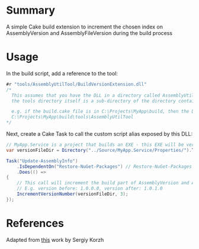 # Summary
A simple Cake build extension to increment the chosen index on AssemblyVersion and AssemblyFileVersion during the build process

# Usage
In the build script, add a reference to the tool:

```csharp
#r "tools/AssemblyUtilTool/BuildVersionExtension.dll"
/*
  This assumes that you have the DLL in a directory called AssemblyUtilTool under the tools directory
  the tools directory itself is a sub-directory of the directory containing the build script

  e.g. if the build.cake file is in C:\Projects\MyApp\build, then the DLL needs to be under
  C:\Projects\MyApp\build\tools\AssemblyUtilTool 
*/
```

Next, create a Cake Task to call the custom script alias exposed by this DLL:

```csharp
// MyApp.Service is a project that builds an EXE - this EXE will be versioned
var versionFileDir = Directory("../Source/MyApp.Service/Properties/").ToString() + "/AssemblyInfo.cs"; 

Task("Update-AssemblyInfo")
    .IsDependentOn("Restore-NuGet-Packages") // Restore-NuGet-Packages is an upstream task
    .Does(() =>
{
    // This call will increment the build part of AssemblyVersion and AssemblyFileVersion
    // E.g. version before: 1.0.0.0, version after: 1.0.1.0
    IncrementVersionNumber(versionFileDir, 3);
});
```

# References
Adapted from [this](http://www.codeproject.com/Articles/31236/How-To-Update-Assembly-Version-Number-Automaticall) work by Sergiy Korzh 